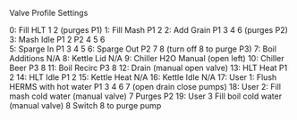 Valve Profile Settings

0: Fill HLT         1 2 (purges P1)
1: Fill Mash        P1 2
2: Add Grain        P1 3 4 6 (purges P2)
3: Mash Idle        P1 2 P2 4 5 6   
5: Sparge In        P1 3 4 5
6: Sparge Out       P2 7 8  (turn off 8 to purge P3)
7: Boil Additions   N/A
8: Kettle Lid       N/A
9: Chiller H2O      Manual (open left)
10: Chiller Beer    P3 8
11: Boil Recirc     P3 8
12: Drain           (manual open valve)
13: HLT Heat        P1 2
14: HLT Idle        P1 2
15: Kettle Heat     N/A
16: Kettle Idle     N/A
17: User 1:         Flush HERMS with hot water P1 3 4 6 7 (open drain close pumps)
18: User 2:         Fill mash cold water (manual valve) 7  Purges P2
19: User 3          Fill boil cold water (manual valve) 8  Switch 8 to purge pump
